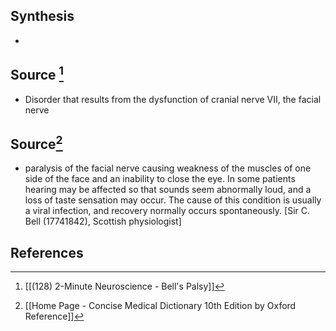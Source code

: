 ## Synthesis
- 
## Source [^1]
- Disorder that results from the dysfunction of cranial nerve VII, the facial nerve
## Source[^2]
- paralysis of the facial nerve causing weakness of the muscles of one side of the face and an inability to close the eye. In some patients hearing may be affected so that sounds seem abnormally loud, and a loss of taste sensation may occur. The cause of this condition is usually a viral infection, and recovery normally occurs spontaneously. \[Sir C. Bell (17741842), Scottish physiologist]
## References

[^1]: [[(128) 2-Minute Neuroscience - Bell's Palsy]]
[^2]: [[Home Page - Concise Medical Dictionary 10th Edition by Oxford Reference]]